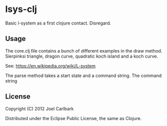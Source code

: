 lsys-clj
========
Basic l-system as a first clojure contact. Disregard.

## Usage

The core.clj file contains a bunch of different examples in the draw method.
Sierpinksi triangle, dragon curve, quadratic koch island and a koch curve.

See: https://en.wikipedia.org/wiki/L-system

The parse method takes a start state and a command string. The command string

## License

Copyright (C) 2012 Joel Carlbark

Distributed under the Eclipse Public License, the same as Clojure.
